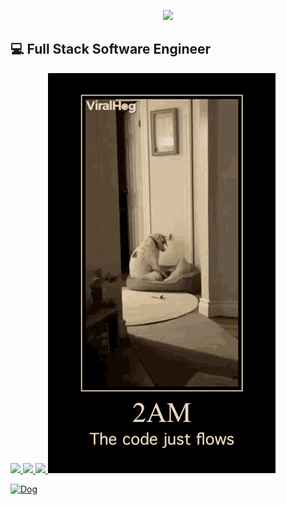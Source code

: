 


<p align="center">
  <img src="https://capsule-render.vercel.app/api?type=waving&color=timeGradient&height=300&section=header&text=Hello!&fontSize=90" />
  
</p>
 
💻 Full Stack Software Engineer
---



<a href="https://www.linkedin.com/in/edwardjxchen/" >
<img src="https://cdn2.iconfinder.com/data/icons/social-media-2285/512/1_Linkedin_unofficial_colored_svg-512.png" height="50">
  

<img src="https://github.com/user-attachments/assets/776ed4aa-9301-408c-a641-f3738e0bde89" width="250" />


<img src="https://user-images.githubusercontent.com/74038190/192114028-5fa158b0-d942-4ca7-8b46-d221d3b9a42e.gif" width="250" />

<img src="./Dog.gif"/>

![Dog](https:1//github.com/user-attachments/assets/b0565cd8-15ef-4c76-82ec-7095633c81be/Dog.gif)




<!--
**EddieC97/EddieC97** is a ✨ _special_ ✨ repository because its `README.md` (this file) appears on your GitHub profile.

Here are some ideas to get you started:

- 🔭 I’m currently working on ...
- 🌱 I’m currently learning ...
- 👯 I’m looking to collaborate on ...
- 🤔 I’m looking for help with ...
- 💬 Ask me about ...
- 📫 How to reach me: ...
- 😄 Pronouns: ...
- ⚡ Fun fact: ...
-->
